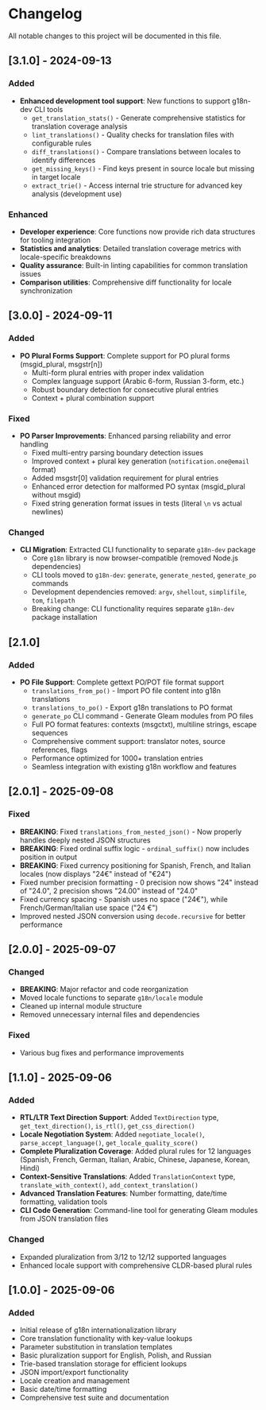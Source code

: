 # Changelog

All notable changes to this project will be documented in this file.

## [3.1.0] - 2024-09-13

### Added

- **Enhanced development tool support**: New functions to support g18n-dev CLI tools
  - `get_translation_stats()` - Generate comprehensive statistics for translation coverage analysis
  - `lint_translations()` - Quality checks for translation files with configurable rules
  - `diff_translations()` - Compare translations between locales to identify differences
  - `get_missing_keys()` - Find keys present in source locale but missing in target locale
  - `extract_trie()` - Access internal trie structure for advanced key analysis (development use)

### Enhanced

- **Developer experience**: Core functions now provide rich data structures for tooling integration
- **Statistics and analytics**: Detailed translation coverage metrics with locale-specific breakdowns
- **Quality assurance**: Built-in linting capabilities for common translation issues
- **Comparison utilities**: Comprehensive diff functionality for locale synchronization

## [3.0.0] - 2024-09-11

### Added

- **PO Plural Forms Support**: Complete support for PO plural forms (msgid_plural, msgstr[n])
  - Multi-form plural entries with proper index validation
  - Complex language support (Arabic 6-form, Russian 3-form, etc.)
  - Robust boundary detection for consecutive plural entries
  - Context + plural combination support

### Fixed

- **PO Parser Improvements**: Enhanced parsing reliability and error handling
  - Fixed multi-entry parsing boundary detection issues
  - Improved context + plural key generation (`notification.one@email` format)
  - Added msgstr[0] validation requirement for plural entries
  - Enhanced error detection for malformed PO syntax (msgid_plural without msgid)
  - Fixed string generation format issues in tests (literal `\n` vs actual newlines)

### Changed

- **CLI Migration**: Extracted CLI functionality to separate `g18n-dev` package
  - Core `g18n` library is now browser-compatible (removed Node.js dependencies)
  - CLI tools moved to `g18n-dev`: `generate`, `generate_nested`, `generate_po` commands
  - Development dependencies removed: `argv`, `shellout`, `simplifile`, `tom`, `filepath`
  - Breaking change: CLI functionality requires separate `g18n-dev` package installation

## [2.1.0]

### Added

- **PO File Support**: Complete gettext PO/POT file format support
  - `translations_from_po()` - Import PO file content into g18n translations
  - `translations_to_po()` - Export g18n translations to PO format
  - `generate_po` CLI command - Generate Gleam modules from PO files
  - Full PO format features: contexts (msgctxt), multiline strings, escape sequences
  - Comprehensive comment support: translator notes, source references, flags
  - Performance optimized for 1000+ translation entries
  - Seamless integration with existing g18n workflow and features

## [2.0.1] - 2025-09-08

### Fixed

- **BREAKING**: Fixed `translations_from_nested_json()` - Now properly handles deeply nested JSON structures
- **BREAKING**: Fixed ordinal suffix logic - `ordinal_suffix()` now includes position in output
- **BREAKING**: Fixed currency positioning for Spanish, French, and Italian locales (now displays "24€" instead of "€24")
- Fixed number precision formatting - 0 precision now shows "24" instead of "24.0", 2 precision shows "24.00" instead of "24.0"
- Fixed currency spacing - Spanish uses no space ("24€"), while French/German/Italian use space ("24 €")
- Improved nested JSON conversion using `decode.recursive` for better performance

## [2.0.0] - 2025-09-07

### Changed

- **BREAKING**: Major refactor and code reorganization
- Moved locale functions to separate `g18n/locale` module
- Cleaned up internal module structure
- Removed unnecessary internal files and dependencies

### Fixed

- Various bug fixes and performance improvements

## [1.1.0] - 2025-09-06

### Added

- **RTL/LTR Text Direction Support**: Added `TextDirection` type, `get_text_direction()`, `is_rtl()`, `get_css_direction()`
- **Locale Negotiation System**: Added `negotiate_locale()`, `parse_accept_language()`, `get_locale_quality_score()`
- **Complete Pluralization Coverage**: Added plural rules for 12 languages (Spanish, French, German, Italian, Arabic, Chinese, Japanese, Korean, Hindi)
- **Context-Sensitive Translations**: Added `TranslationContext` type, `translate_with_context()`, `add_context_translation()`
- **Advanced Translation Features**: Number formatting, date/time formatting, validation tools
- **CLI Code Generation**: Command-line tool for generating Gleam modules from JSON translation files

### Changed

- Expanded pluralization from 3/12 to 12/12 supported languages
- Enhanced locale support with comprehensive CLDR-based plural rules

## [1.0.0] - 2025-09-06

### Added

- Initial release of g18n internationalization library
- Core translation functionality with key-value lookups
- Parameter substitution in translation templates
- Basic pluralization support for English, Polish, and Russian
- Trie-based translation storage for efficient lookups
- JSON import/export functionality
- Locale creation and management
- Basic date/time formatting
- Comprehensive test suite and documentation
